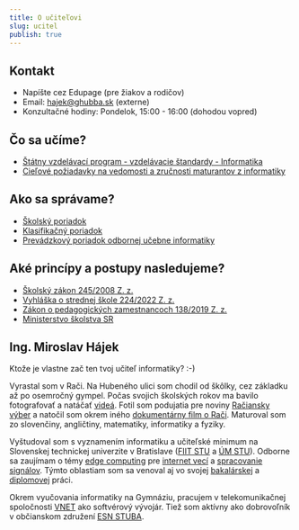 ```yaml
---
title: O učiteľovi
slug: ucitel
publish: true 
---
```


## Kontakt

- Napíšte cez Edupage (pre žiakov a rodičov)
- Email: hajek@ghubba.sk (externe)
- Konzultačné hodiny: Pondelok, 15:00 - 16:00 (dohodou vopred)


## Čo sa učíme?
- [Štátny vzdelávací program - vzdelávacie štandardy - Informatika](https://www.statpedu.sk/files/articles/dokumenty/inovovany-statny-vzdelavaci-program/informatika_g_4_5_r.pdf)
- [Cieľové požiadavky na vedomosti a zručnosti maturantov z informatiky](https://www.statpedu.sk/files/articles/nove_dokumenty/cielove-poziadavky-pre-mat-skusky/informatika.pdf)

## Ako sa správame?
- [Školský poriadok](https://cloud-b.edupage.org/cloud/skolsky_poriadok24.pdf?z%3AivRemevhSjDLyiXJ7IRnHOL55jm3fLTSk8umTykW%2FYPrU86besrj0hBMENrr7qFF)
- [Klasifikačný poriadok](https://cloud-7.edupage.org/cloud/klasifikacny_por._24-25.pdf?z%3AMsblcQSypRdAcrkc6HO%2F6k8vOnkZWJ31JVaSXu8%2FvrZQuj6wwExuVDoTZlr%2BPRLt)
- [Prevádzkový poriadok odbornej učebne informatiky](https://cloud-d.edupage.org/cloud/Prevadzkovy_poriadok_ucebne_informatiky.pdf?z%3AEtZC0JrfAv4eUoeqLy7yUmRjc3NTBo8tpK67085c5P4alL4VMdjqTfylgjyI4uhX)

## Aké princípy a postupy nasledujeme?
- [Školský zákon 245/2008 Z. z.](https://www.slov-lex.sk/pravne-predpisy/SK/ZZ/2008/245/)
- [Vyhláška o strednej škole 224/2022 Z. z.](https://www.slov-lex.sk/pravne-predpisy/SK/ZZ/2022/224/)
- [Zákon o pedagogických zamestnancoch 138/2019 Z. z.](https://www.slov-lex.sk/pravne-predpisy/SK/ZZ/2019/138/)
- [Ministerstvo školstva SR](https://www.minedu.sk/vychova-a-vzdelavanie-v-strednych-skolach/)


## Ing. Miroslav Hájek

Ktože je vlastne zač ten tvoj učiteľ informatiky? :-)

Vyrastal som v Rači. Na Hubeného ulici som chodil od škôlky, cez základku až po osemročný gympel. Počas svojich školských rokov ma
bavilo fotografovať a natáčať [videá](https://www.youtube.com/user/skGeoTV). Fotil som podujatia pre noviny [Račiansky výber](https://www.raca.sk/fotogaleria/page/11/) a natočil som okrem iného [dokumentárny film o Rači](https://www.raca.sk/zivot-v-raci/mestska-cast-bratislava-raca/dokumentarny-film-o-raci/). Maturoval som zo slovenčiny, angličtiny, matematiky, informatiky a fyziky.

Vyštudoval som s vyznamením informatiku a učiteľské minimum na Slovenskej technickej univerzite v Bratislave ([FIIT STU](https://www.fiit.stuba.sk/) a [ÚM STU](https://www.stuba.sk/buxus/generate_page.php?page_id=1347)). Odborne sa zaujímam o témy [edge computing](https://en.wikipedia.org/wiki/Edge_computing) pre [internet vecí](https://en.wikipedia.org/wiki/Internet_of_things) a [spracovanie signálov](https://en.wikipedia.org/wiki/Signal_processing). Týmto oblastiam som sa venoval aj vo svojej [bakalárskej](https://opac.crzp.sk/?fn=detailBiblioForm&sid=4F55101800366CEF5FF3C1DB109A) a [diplomovej](https://opac.crzp.sk/?fn=detailBiblioForm&sid=4F9CB80EDA44B4B668003C797770) práci.

Okrem vyučovania informatiky na Gymnáziu, pracujem v telekomunikačnej spoločnosti [VNET](https://www.vnet.sk/) ako softvérový vývojár. Tiež som aktívny ako dobrovoľník v občianskom združení [ESN STUBA](https://stuba.esn.sk/).
